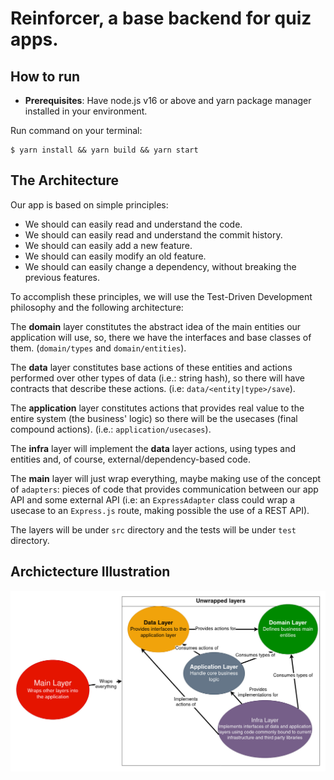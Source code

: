 # Reinforcer, a base backend for quiz apps.

## How to run

- **Prerequisites**: Have node.js v16 or above and yarn package manager installed in your environment.

Run command on your terminal:

    $ yarn install && yarn build && yarn start


## The Architecture

Our app is based on simple principles:

- We should can easily read and understand the code.
- We should can easily read and understand the commit history.
- We should can easily add a new feature.
- We should can easily modify an old feature.
- We should can easily change a dependency, without breaking the previous features.

To accomplish these principles, we will use the Test-Driven Development philosophy and the following architecture:

The **domain** layer constitutes the abstract idea of the main entities our application will use, so, there we have the interfaces and base classes of them. (`domain/types` and `domain/entities`).

The **data** layer constitutes base actions of these entities and actions performed over other types of data (i.e.: string hash), so there will have contracts that describe these actions. (i.e: `data/<entity|type>/save`).

The **application** layer constitutes actions that provides real value to the entire system (the business' logic) so there will be the usecases (final compound actions). (i.e.: `application/usecases`).

The **infra** layer will implement the **data** layer actions, using types and entities and, of course, external/dependency-based code.

The **main** layer will just wrap everything, maybe making use of the concept of `adapters`: pieces of code that provides communication between our app API and some external API (i.e: an `ExpressAdapter` class could wrap a usecase to an `Express.js` route, making possible the use of a REST API).

The layers will be under `src` directory and the tests will be under `test` directory.

## Archictecture Illustration

![Reinforcer Architecture](https://raw.githubusercontent.com/AyresMonteiro/reinforcer/main/static/clean-arch.jpg)